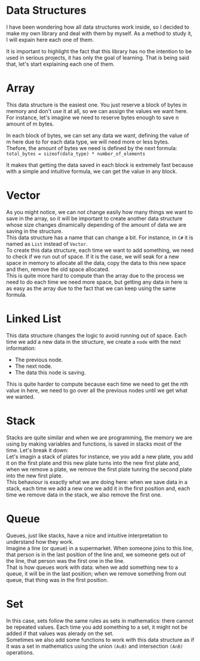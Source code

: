 # Data Structures

I have been wondering how all data structures work inside, so I decided to make my own library and deal with them by myself.
As a method to study it, I will expain here each one of them.

It is important to highlight the fact that this library has no the intention to be used in serious projects, it has only the goal of learning.
That is being said that, let's start explaining each one of them.

# Array

This data structure is the easiest one. You just reserve a block of bytes in memory and don't use it at all, so we can assign the values we want here.<br>
For instance, let's imagine we need to reserve bytes enough to save n amount of m bytes.<br>

In each block of bytes, we can set any data we want, defining the value of m here due to for each data type, we will need more or less bytes.<br>
Thefore, the amount of bytes we need is defined by the next formula: `total_bytes = sizeof(data_type) * number_of_elements`<br>

It makes that getting the data saved in each block is extremely fast because with a simple and intuitive formula, we can get the value in any block.<br>

# Vector

As you might notice, we can not change easily how many things we want to save in the array, so it will be important to create another data structure whose size changes dinamically depending of the amount of data we are saving in the structure.<br>
This data structure has a name that can change a bit. For instance, in `C#` it is named as `List` instead of `Vector`.<br>
To create this data structure, each time we want to add something, we need to check if we run out of space. If it is the case, we will seak for a new space in memory to allocate all the data, copy the data to this new space and then, remove the old space allocated.<br>
This is quite more hard to compute than the array due to the process we need to do each time we need more space, but getting any data in here is as easy as the array due to the fact that we can keep using the same formula.<br>

# Linked List

This data structure changes the logic to avoid running out of space. Each time we add a new data in the structure, we create a `node` with the next information:

<ul>
	<li> The previous node. </li>
	<li> The next node. </li>
	<li> The data this node is saving. </li>
</ul>

This is quite harder to compute because each time we need to get the nth value in here, we need to go over all the previous nodes until we get what we wanted.<br>

# Stack

Stacks are quite similar and when we are programming, the memory we are using by making variables and functions, is saved in stacks most of the time. Let's break it down:<br>
Let's imagin a stack of plates for instance, we you add a new plate, you add it on the first plate and this new plate turns into the new first plate and, when we remove a plate, we remove the first plate tunring the second plate into the new first plate.<br>
This behaviour is exactly what we are doing here: when we save data in a stack, each time we add a new one we add it in the first position and, each time we remove data in the stack, we also remove the first one.<br>

# Queue

Queues, just like stacks, have a nice and intuitive interpretation to understand how they work.<br>
Imagine a line (or queue) in a supermarket. When someone joins to this line, that person is in the last position of the line and, we someone gets out of the line, that person was the first one in the line.<br>
That is how queues work with data: when we add something new to a queue, it will be in the last position; when we remove something from out queue, that thing was in the first position.<br>

# Set

In this case, sets follow the same rules as sets in mathematics: there cannot be repeated values. Each time you add something to a set, it might not be added if that values was alerady on the set.<br>
Sometimes we also add some functions to work with this data structure as if it was a set in mathematics using the union `(A∪B)` and intersection `(A∩B)` operations.
